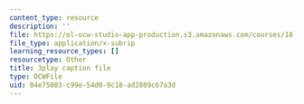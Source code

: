 ```yaml
---
content_type: resource
description: ''
file: https://ol-ocw-studio-app-production.s3.amazonaws.com/courses/18-06sc-linear-algebra-fall-2011/04e75083c99e54d09c18ad2809c67a3d_YzZUIYRCE38.vtt
file_type: application/x-subrip
learning_resource_types: []
resourcetype: Other
title: 3play caption file
type: OCWFile
uid: 04e75083-c99e-54d0-9c18-ad2809c67a3d
---
```

